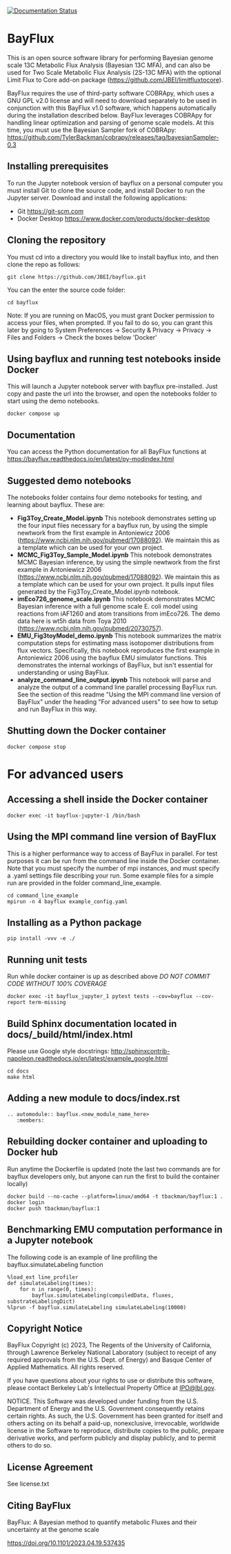 [![Documentation Status](https://readthedocs.org/projects/bayflux/badge/?version=latest)](https://bayflux.readthedocs.io/en/latest/py-modindex.html)

# BayFlux

This is an open source software library for performing Bayesian genome scale 
13C Metabolic Flux Analysis (Bayesian 13C MFA), and can also be used for Two Scale 
Metabolic Flux Analysis (2S-13C MFA) with the optional Limit Flux to Core
add-on package (https://github.com/JBEI/limitfluxtocore).

BayFlux requires the use of third-party software COBRApy, which uses a GNU GPL
v2.0 license and will need to download separately to be used in conjunction with
this BayFlux v1.0 software, which happens automatically during the installation
described below. BayFlux leverages COBRApy for handling linear optimization and
parsing of genome scale models. At this time, you must use the Bayesian Sampler
fork of COBRApy: https://github.com/TylerBackman/cobrapy/releases/tag/bayesianSampler-0.3

## Installing prerequisites
To run the Jupyter notebook version of bayflux on a personal computer you must
install Git to clone the source code, and install Docker to run the Jupyter server.
Download and install the following applications:
* Git https://git-scm.com
* Docker Desktop https://www.docker.com/products/docker-desktop

## Cloning the repository
You must cd into a directory you would like to install bayflux into, and then
clone the repo as follows:
```
git clone https://github.com/JBEI/bayflux.git
```
You can the enter the source code folder:
```
cd bayflux
```
Note: If you are running on MacOS, you must grant Docker permission
to access your files, when prompted. If you fail to do so, you can grant this
later by going to System Preferences -> Security & Privacy -> Privacy -> 
Files and Folders -> Check the boxes below 'Docker'

## Using bayflux and running test notebooks inside Docker
This will launch a Jupyter notebook server with bayflux pre-installed.
Just copy and paste the url into the browser, and open the notebooks folder
to start using the demo notebooks.
```
docker compose up
```

## Documentation
You can access the Python documentation for all BayFlux functions at 
https://bayflux.readthedocs.io/en/latest/py-modindex.html

## Suggested demo notebooks
The notebooks folder contains four demo notebooks for testing, and learning about
bayflux. These are:
* **Fig3Toy_Create_Model.ipynb** This notebook demonstrates setting up the
four input files necessary for a bayflux run, by using the simple newtwork
from the first example in Antoniewicz 2006 (https://www.ncbi.nlm.nih.gov/pubmed/17088092).
We maintain this as a template which can be used for your own project.
* **MCMC_Fig3Toy_Sample_Model.ipynb** This notebook demonstrates MCMC Bayesian
inference, by using the simple newtwork from the first example in Antoniewicz 2006 (https://www.ncbi.nlm.nih.gov/pubmed/17088092). 
We maintain this as a template which can be used for your own project. It pulls input files generated by the
Fig3Toy_Create_Model.ipynb notebook.
* **imEco726_genome_scale.ipynb** This notebook demonstrates MCMC Bayesian inference with a full genome scale E. coli
model using reactions from iAF1260 and atom transitions from imEco726. The demo
data here is wt5h data from Toya 2010 (https://www.ncbi.nlm.nih.gov/pubmed/20730757). 
* **EMU_Fig3toyModel_demo.ipynb** This notebook summarizes the matrix computation
steps for estimating mass isotopomer distributions from flux vectors. Specifically,
this notebook reproduces the first example in Antoniewicz 2006 using the bayflux EMU simulator functions.
This demonstrates the internal workings of BayFlux, but isn't essential for understanding or using BayFlux.
* **analyze_command_line_output.ipynb** This notebook will parse and analyze the output of a command line
parallel processing BayFlux run. See the section of this readme "Using the MPI command line version of BayFlux"
under the heading "For advanced users" to see how to setup and run BayFlux in this way.

## Shutting down the Docker container
```
docker compose stop
```


# For advanced users

## Accessing a shell inside the Docker container
```
docker exec -it bayflux-jupyter-1 /bin/bash
```

## Using the MPI command line version of BayFlux
This is a higher performance way to access of BayFlux in parallel. For test purposes
it can be run from the command line inside the Docker container. Note that
you must specify the number of mpi instances, and must specify a .yaml settings file
describing your run. Some example files for a simple run are provided in the
folder command_line_example.
```
cd command_line_example
mpirun -n 4 bayflux example_config.yaml
```

## Installing as a Python package
```
pip install -vvv -e ./
```

## Running unit tests
Run while docker container is up as described above 
 *DO NOT COMMIT CODE WITHOUT 100% COVERAGE*
```
docker exec -it bayflux_jupyter_1 pytest tests --cov=bayflux --cov-report term-missing
```

## Build Sphinx documentation located in docs/_build/html/index.html
Please use Google style docstrings: http://sphinxcontrib-napoleon.readthedocs.io/en/latest/example_google.html
```
cd docs
make html
```

## Adding a new module to docs/index.rst
```
.. automodule:: bayflux.<new_module_name_here>
   :members:
```

## Rebuilding docker container and uploading to Docker hub
Run anytime the Dockerfile is updated
(note the last two commands are for bayflux developers only,
but anyone can run the first to build the container locally)
```
docker build --no-cache --platform=linux/amd64 -t tbackman/bayflux:1 .
docker login
docker push tbackman/bayflux:1
```

## Benchmarking EMU computation performance in a Jupyter notebook
The following code is an example of line profiling the bayflux.simulateLabeling function
```
%load_ext line_profiler
def simulateLabeling(times):
    for n in range(0, times):
        bayflux.simulateLabeling(compiledData, fluxes, substrateLabelingDict)
%lprun -f bayflux.simulateLabeling simulateLabeling(10000)
```

## Copyright Notice
BayFlux Copyright (c) 2023, The Regents of the University of California,
through Lawrence Berkeley National Laboratory (subject to receipt of
any required approvals from the U.S. Dept. of Energy) and Basque
Center of Applied Mathematics. All rights reserved.

If you have questions about your rights to use or distribute this software,
please contact Berkeley Lab's Intellectual Property Office at
IPO@lbl.gov.

NOTICE.  This Software was developed under funding from the U.S. Department
of Energy and the U.S. Government consequently retains certain rights.  As
such, the U.S. Government has been granted for itself and others acting on
its behalf a paid-up, nonexclusive, irrevocable, worldwide license in the
Software to reproduce, distribute copies to the public, prepare derivative 
works, and perform publicly and display publicly, and to permit others to do so.

## License Agreement

See license.txt

## Citing BayFlux

BayFlux: A Bayesian method to quantify metabolic Fluxes and their uncertainty at the genome scale

https://doi.org/10.1101/2023.04.19.537435


